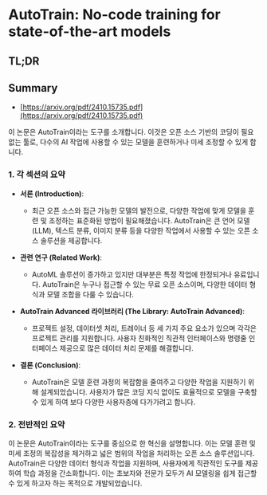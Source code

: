 # AutoTrain: No-code training for state-of-the-art models
## TL;DR
## Summary
- [https://arxiv.org/pdf/2410.15735.pdf](https://arxiv.org/pdf/2410.15735.pdf)

이 논문은 AutoTrain이라는 도구를 소개합니다. 이것은 오픈 소스 기반의 코딩이 필요 없는 툴로, 다수의 AI 작업에 사용할 수 있는 모델을 훈련하거나 미세 조정할 수 있게 합니다.

### 1. 각 섹션의 요약
- **서론 (Introduction)**:
  - 최근 오픈 소스와 접근 가능한 모델의 발전으로, 다양한 작업에 맞게 모델을 훈련 및 조정하는 표준화된 방법이 필요해졌습니다. AutoTrain은 큰 언어 모델(LLM), 텍스트 분류, 이미지 분류 등을 다양한 작업에서 사용할 수 있는 오픈 소스 솔루션을 제공합니다.

- **관련 연구 (Related Work)**:
  - AutoML 솔루션이 증가하고 있지만 대부분은 특정 작업에 한정되거나 유료입니다. AutoTrain은 누구나 접근할 수 있는 무료 오픈 소스이며, 다양한 데이터 형식과 모델 조합을 다룰 수 있습니다.

- **AutoTrain Advanced 라이브러리 (The Library: AutoTrain Advanced)**:
  - 프로젝트 설정, 데이터셋 처리, 트레이너 등 세 가지 주요 요소가 있으며 각각은 프로젝트 관리를 지원합니다. 사용자 친화적인 직관적 인터페이스와 명령줄 인터페이스 제공으로 많은 데이터 처리 문제를 해결합니다.

- **결론 (Conclusion)**:
  - AutoTrain은 모델 훈련 과정의 복잡함을 줄여주고 다양한 작업을 지원하기 위해 설계되었습니다. 사용자가 많은 코딩 지식 없이도 효율적으로 모델을 구축할 수 있게 하여 보다 다양한 사용자층에 다가가려고 합니다.

### 2. 전반적인 요약
이 논문은 AutoTrain이라는 도구를 중심으로 한 혁신을 설명합니다. 이는 모델 훈련 및 미세 조정의 복잡성을 제거하고 넓은 범위의 작업을 처리하는 오픈 소스 솔루션입니다. AutoTrain은 다양한 데이터 형식과 작업을 지원하며, 사용자에게 직관적인 도구를 제공하여 학습 과정을 간소화합니다. 이는 초보자와 전문가 모두가 AI 모델링을 쉽게 접근할 수 있게 하고자 하는 목적으로 개발되었습니다.